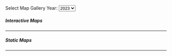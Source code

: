 

  <div class="dropdown">
          <label for="year">Select Map Gallery Year:</label>
          <select id="year">
            <!-- Make the default value the most recent year -->
            <option value="2023" selected>2023</option>
            <option value="2022">2022</option>
            <option value="2021">2021</option>
            <option value="2020">2020</option>
          </select>
        </div>
  <h5>Interactive Maps</h5>
  <hr>
  <div id="interactive"></div>
  <h5>Static Maps</h5>
  <hr>
  <div id="static"></div>
  <!-- Papaparse for bringing in Google spreadsheet data -->
  <script src="https://cdnjs.cloudflare.com/ajax/libs/PapaParse/5.3.0/papaparse.min.js "></script>
  <!-- Add a link to the jQuery JavaScript library so you can leverage ajax methods to load your data -->
  <script src="https://cdnjs.cloudflare.com/ajax/libs/jquery/3.5.1/jquery.min.js"></script>
  <!-- Custom JavaScript below -->

  <script>
    
    function loadGoogleSheetData(year) {

      // The undefined Google Sheet URL
      let gsheet;

      if (year == 2023) {
        // Define the Google Sheet URL
        gsheet = 'https://docs.google.com/spreadsheets/d/11ZhYLgbkF63YaD8cR4LcBoFzbo21PzrtBZo0DvmH2rI/export?format=csv&id=11ZhYLgbkF63YaD8cR4LcBoFzbo21PzrtBZo0DvmH2rI&gid=2060485035';
      } else if (year == 2022) {
        // Define the Google Sheet URL
        gsheet = 'https://docs.google.com/spreadsheets/d/1bOozMAKPf0nmgq2yk705u2qNV3bvHevo9S1_7YAxyTA/export?format=csv&id=1bOozMAKPf0nmgq2yk705u2qNV3bvHevo9S1_7YAxyTA&gid=1122313144';
      } else if (year == 2021) {
        // Define the Google Sheet URL
        gsheet = 'https://docs.google.com/spreadsheets/d/1rvCekjI3xqJhp0ov5NRXptzqJj_9QqaekUY0KWXp5oI/export?format=csv&id=1rvCekjI3xqJhp0ov5NRXptzqJj_9QqaekUY0KWXp5oI&gid=443168613';
      } else if (year == 2020) {
        // Define the Google Sheet URL
        gsheet = 'https://docs.google.com/spreadsheets/d/1pgUQ8ro99zt-xoNDRTA5pLhowZj-uqJRFx0dFpvtRQM/export?format=csv&id=1pgUQ8ro99zt-xoNDRTA5pLhowZj-uqJRFx0dFpvtRQM';
      };

      // Clear the interactive and static divs
      $('#interactive').empty();
      $('#static').empty();

      Papa.parse(gsheet, {
        download: true,
        header: true,
        complete: function (results) {
          // Define data
          let data = results.data;

          // Flag to track if "Static Maps" has been added
          let staticMapsAdded = false;

          // Loop through data
          for (let i = 0; i < data.length; i++) {
            // Define variables
            let project = data[i];
            let projectImage = project.image;
            let projectTitle = project.title;
            let projectAuthor = project.name + ', ' + project.affiliation + ', ' + project.institution;
            let otherAuthors = project.other_authors;

            // if there are other authors, add them to the author string
            if (otherAuthors) {
              projectAuthor = projectAuthor + ', ' + otherAuthors;
            };
            let projectDescription = project.abstract;
            let projectLink = project.link;

            // If the project is an interactive map, add it to the page
            if (project.kind.includes('Interactive Map')) {
              // Create HTML elements
              let projectHTML = '<section class="project"><a target="_blank" href="' + projectLink + '"><img src="' + projectImage + '" alt="' + projectTitle + '" class="project-image" loading="lazy" /></a><h3>' + projectTitle + '</h3><h4>' + projectAuthor + '</h4><p>' + projectDescription + '</p><li>See the map: <a target="_blank" href="' + projectLink + '">' + projectTitle + '</a></li></section>';
              // Append HTML elements to interactive div
              $('#interactive').append(projectHTML);
            };

            // If the project is a static map, add it to the page
            if (project.kind.includes('Static')) {
              // Create HTML elements
              let projectHTML = '<section class="project"><a target="_blank" href="' + projectLink + '"><img src="' + projectImage + '" alt="' + projectTitle + '" class="project-image" loading="lazy"/></a><h3>' + projectTitle + '</h3><h4>' + projectAuthor + '</h4><p>' + projectDescription + '</p><li>See the map: <a target="_blank" href="' + projectLink + '">' + projectTitle + '</a></li></section>';
              // Append HTML elements to static div
              $('#static').append(projectHTML);
            };

          };

        }
      });
    };

    // Call the function to load data for the most recent year when the page loads
    $(document).ready(function () {
      // Set the default year to the most recent year in the dropdown
      $('#year').val(2023);
      loadGoogleSheetData(2023);
    });

    // Add an event listener to the <select> element for future changes
    let selectElement = document.getElementById("year");
    selectElement.addEventListener("change", function () {
      // Get the selected year value
      const selectedYear = parseInt($(this).val());

      // Update the year-text span's text content
      $('#year-text').text(selectedYear);

      // Call the function to load data for the selected year
      loadGoogleSheetData(selectedYear);
    });
    
  </script>

</body>